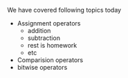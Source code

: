 We have covered following topics today

- Assignment operators
    - addition
    - subtraction
    - rest is homework
    - etc
- Comparision operators
- bitwise operators